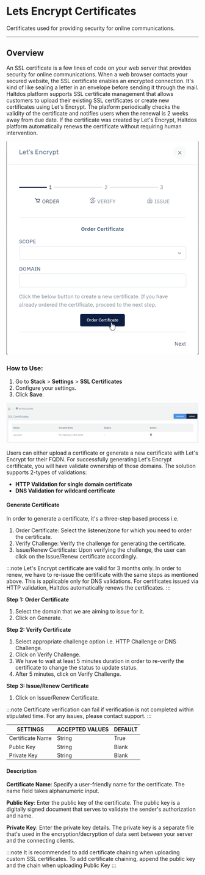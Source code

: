 # Lets Encrypt Certificates

Certificates used for providing security for online communications.

---

## Overview

An SSL certificate is a few lines of code on your web server that provides security for online communications. When a web browser contacts your secured website, the SSL certificate enables an encrypted connection. It's kind of like sealing a letter in an envelope before sending it through the mail.  
Haltdos platform supports SSL certificate management that allows customers to upload their existing SSL certificates or create new certificates using Let's Encrypt. The platform periodically checks the validity of the certificate and notifies users when the renewal is 2 weeks away from due date. If the certificate was created by Let's Encrypt, Haltdos platform automatically renews the certificate without requiring human intervention.  

![lets encrypt](/img/platform/lets_encrypt1.png)

### How to Use:  

1. Go to **Stack** > **Settings** > **SSL Certificates**
2. Configure your settings. 
3. Click **Save**. 

![lets encrypt](/img/platform/lets_encrypt.png)

Users can either upload a certificate or generate a new certificate with Let's Encrypt for their FQDN. For successfully generating Let's Encrypt certificate, you will have validate ownership of those domains. The solution supports 2-types of validations:

- **HTTP Validation for single domain certificate**
- **DNS Validation for wildcard certificate**

#### Generate Certificate
In order to generate a certificate, it's a three-step based process i.e.  
1. Order Certificate: Select the listener/zone for which you need to order the certificate.  
2. Verify Challenge: Verify the challenge for generating the certificate.  
3. Issue/Renew Certificate: Upon verifying the challenge, the user can click on the Issue/Renew certificate accordingly.  


:::note
Let's Encrypt certificate are valid for 3 months only. In order to renew, we have to re-issue the certificate with the same steps as mentioned above. This is applicable only for DNS validations. For certificates issued via HTTP validation, Haltdos automatically renews the certificates.
:::

**Step 1: Order Certificate**
1. Select the domain that we are aiming to issue for it.  
2. Click on Generate.  

**Step 2: Verify Certificate**
1. Select appropriate challenge option i.e. HTTP Challenge or DNS Challenge.
2. Click on Verify Challenge.
3. We have to wait at least 5 minutes duration in order to re-verify the certificate to change the status to update status.  
4. After 5 minutes, click on Verify Challenge.

**Step 3: Issue/Renew Certificate**
1. Click on Issue/Renew Certificate.

:::note
Certificate verification can fail if verification is not completed within stipulated time. For any issues, please contact support.
:::

| SETTINGS        | ACCEPTED VALUES | DEFAULT |
|-----------------|-----------------|---------|
| Certificate Name| String          | True    |
| Public Key      | String          | Blank   |
| Private Key     | String          | Blank   |

#### Description
**Certificate Name**: Specify a user-friendly name for the certificate. The name field takes alphanumeric input.  

**Public Key**: Enter the public key of the certificate. The public key is a digitally signed document that serves to validate the sender's authorization and name.  

**Private Key**: Enter the private key details. The private key is a separate file that's used in the encryption/decryption of data sent between your server and the connecting clients.  

:::note
It is recommended to add certificate chaining when uploading custom SSL certificates. To add certificate chaining, append the public key and the chain when uploading Public Key 
:::
